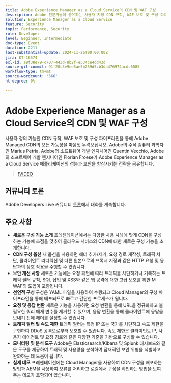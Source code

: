 ```yaml
---
title: Adobe Experience Manager as a Cloud Service의 CDN 및 WAF 구성
description: Adobe 전문가들이 공유하는 사용자 지정 CDN 규칙, WAF 보호 및 구성 파이프라인을 통해 Adobe Experience Manager as a Cloud Service 애플리케이션의 성능과 보안을 향상시킵니다.
solution: Experience Manager as a Cloud Service
feature: Security
topic: Performance, Security
role: Developer
level: Beginner, Intermediate
doc-type: Event
duration: 2211
last-substantial-update: 2024-11-26T00:00:00Z
jira: KT-16574
exl-id: a9f38e79-c707-443d-8b2f-e534ce4dd43d
source-git-commit: 91f20c3e9ee5ae5b259d5cb3da476974acdc6585
workflow-type: tm+mt
source-wordcount: '366'
ht-degree: 0%

---
```


# Adobe Experience Manager as a Cloud Service의 CDN 및 WAF 구성

사용자 정의 가능한 CDN 규칙, WAF 보호 및 구성 파이프라인을 통해 Adobe Managed CDN의 모든 가능성을 마음껏 누려보십시오. Adobe의 수석 컴퓨터 과학자인 Marius Petria, Adobe의 소프트웨어 개발 엔지니어인 Quentin Vecchio, Adobe의 소프트웨어 개발 엔지니어인 Florian Froese가 Adobe Experience Manager as a Cloud Service 애플리케이션의 성능과 보안을 향상시키는 전략을 공유합니다.

>[!VIDEO](https://video.tv.adobe.com/v/3440401/?learn=on&enablevpops)

## 커뮤니티 토론

Adobe Developers Live 커뮤니티 [토론](https://adobe.ly/3O0TyYa)에서 대화를 계속합니다.

## 주요 사항

* **새로운 구성 기능 소개** 프레젠테이션에서는 다양한 사용 사례에 맞게 CDN을 구성하는 기능에 초점을 맞추어 클라우드 서비스의 CDN에 대한 새로운 구성 기능을 소개합니다.
* **CDN 구성 옵션** 새 옵션을 사용하면 헤더 추가/제거, 요청 경로 재작성, 트래픽 차단, 클라이언트 리디렉션 및 다른 원본으로의 프록시 지정과 같은 HTTP 요청 및 응답과의 상호 작용을 수행할 수 있습니다.
* **보안 개선 사항** 새로운 기능에는 요청 패턴에 따라 트래픽을 차단하거나 기록하는 트래픽 필터 규칙, SQL 삽입 및 XSS와 같은 웹 공격에 대한 고급 보호를 위한 M WAF의 도입이 포함됩니다.
* **선언적 구성** 구성은 YAML 파일을 사용하여 수행되고 Cloud Manager의 구성 파이프라인을 통해 배포되므로 빠르고 간단한 프로세스가 됩니다.
* **요청 및 응답 변환** 새로운 기능을 사용하면 요청 변환을 통해 URL을 정규화하고 불필요한 쿼리 매개 변수를 제거할 수 있으며, 응답 변환을 통해 클라이언트에 응답을 보내기 전에 헤더를 설정할 수 있습니다.
* **트래픽 필터 및 속도 제한** 트래픽 필터는 특정 IP 또는 국가를 차단하고 속도 제한을 구현하여 DDoS 공격으로부터 보호할 수 있습니다. 속도 제한은 클라이언트 IP, 사용자 에이전트 및 요청 경로와 같은 다양한 기준을 기반으로 구성할 수 있습니다.
* **모니터링 및 분석 도구** Adobe은 Elasticsearch/Kibana 및 Splunk 대시보드와 같은 도구를 제공하여 트래픽 및 사용량을 분석하여 잠재적인 보안 위협을 식별하고 완화하는 데 도움이 됩니다.
* **실제 데모** 프레젠테이션에는 Cloud Manager을 사용하여 CDN 구성을 배포하는 방법과 AEM을 사용하여 오류를 처리하고 로컬에서 구성을 확인하는 방법을 보여 주는 데모가 포함되어 있습니다.
